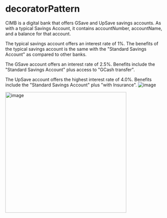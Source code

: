 # decoratorPattern

CIMB is a digital bank that offers GSave and UpSave savings accounts.   As with a typical Savings Account, it contains accountNumber, accountName, and a balance for that account.

The typical savings account offers an interest rate of 1%.
The benefits of the typical savings account is the same with the "Standard Savings Account" as compared to other banks.

The GSave account offers an interest rate of 2.5%.
Benefits include the "Standard Savings Account" plus access to "GCash transfer".

The UpSave account offers the highest interest rate of 4.0%.
Benefits include the "Standard Savings Account" plus "with Insurance".
![image](https://github.com/ChrisCayabyab/decoratorPattern/assets/142383617/77175cff-f49d-4e7c-ab3c-c3891fc48235)



<img width="380" alt="image" src="https://github.com/ChrisCayabyab/decoratorPattern/assets/142383617/d4565371-a1e9-4d55-ae65-3e7415e71557">
